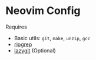 # Neovim Config

Requires
- Basic utils: `git`, `make`, `unzip`, `gcc`
- [ripgrep](https://github.com/BurntSushi/ripgrep#installation)
- [lazygit](https://github.com/jesseduffield/lazygit) (Optional)

